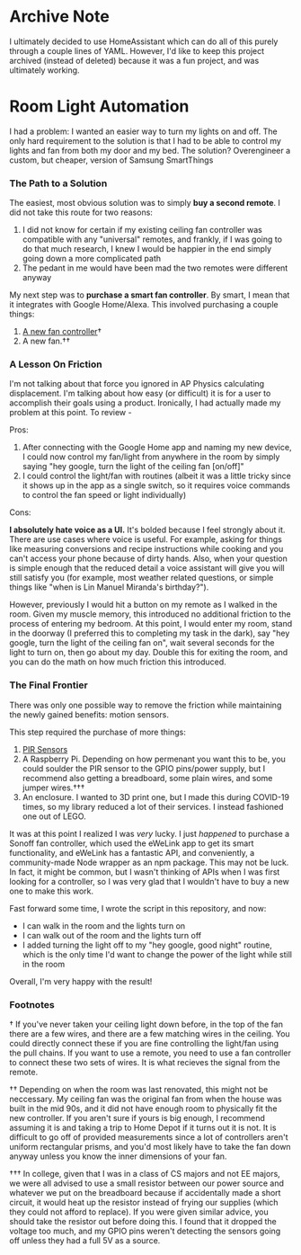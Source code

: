 # Archive Note

I ultimately decided to use HomeAssistant which can do all of this purely through a couple lines of YAML. However, I'd like to keep this project archived (instead of deleted) because it was a fun project, and was ultimately working.

# Room Light Automation

I had a problem: I wanted an easier way to turn my lights on and off. The only hard requirement to the solution is that I had to be able to control my lights and fan
from both my door and my bed. The solution? Overengineer a custom, but cheaper, version of Samsung SmartThings

### The Path to a Solution

The easiest, most obvious solution was to simply **buy a second remote**. I did not take this route for two reasons: 
1. I did not know for certain if my existing ceiling fan controller was compatible with any "universal" remotes, and frankly, if I was going to do that much research, I knew 
   I would be happier in the end simply going down a more complicated path
2. The pedant in me would have been mad the two remotes were different anyway

My next step was to **purchase a smart fan controller**. By smart, I mean that it integrates with Google Home/Alexa. This involved purchasing a couple things:
1. [A new fan controller](https://www.amazon.com/gp/product/B07TRTG8PS)†
2. A new fan.††

### A Lesson On Friction

I'm not talking about that force you ignored in AP Physics calculating displacement. I'm talking about how easy (or difficult) it is for a user to accomplish their goals
using a product. Ironically, I had actually made my problem at this point. To review -

Pros:
1. After connecting with the Google Home app and naming my new device, I could now control my fan/light from anywhere in the room by simply saying "hey google, turn the
   light of the ceiling fan [on/off]"
2. I could control the light/fan with routines (albeit it was a little tricky since it shows up in the app as a single switch, so it requires voice commands to control the 
   fan speed or light individually)

Cons:

**I absolutely hate voice as a UI.** It's bolded because I feel strongly about it. There are use cases where voice is useful. For example, asking for things like measuring
conversions and recipe instructions while cooking and you can't access your phone because of dirty hands. Also, when your question is simple enough that the reduced detail a
voice assistant will give you will still satisfy you (for example, most weather related questions, or simple things like "when is Lin Manuel Miranda's birthday?").

However, previously I would hit a button on my remote as I walked in the room. Given my muscle memory, this introduced no additional friction to the process of entering my
bedroom. At this point, I would enter my room, stand in the doorway (I preferred this to completing my task in the dark), say "hey google, turn the light of the ceiling fan
on", wait several seconds for the light to turn on, then go about my day. Double this for exiting the room, and you can do the math on how much friction this introduced.

### The Final Frontier

There was only one possible way to remove the friction while maintaining the newly gained benefits: motion sensors.

This step required the purchase of more things:
1. [PIR Sensors](https://www.amazon.com/gp/product/B07KZW86YR)
2. A Raspberry Pi. Depending on how permenant you want this to be, you could soulder the PIR sensor to the GPIO pins/power supply, but I recommend also getting a breadboard,
   some plain wires, and some jumper wires.†††
3. An enclosure. I wanted to 3D print one, but I made this during COVID-19 times, so my library reduced a lot of their services. I instead fashioned one out of LEGO.

It was at this point I realized I was *very* lucky. I just *happened* to purchase a Sonoff fan controller, which used the eWeLink app to get its smart functionality, and
eWeLink has a fantastic API, and conveniently, a community-made Node wrapper as an npm package. This may not be luck. In fact, it might be common, but I wasn't thinking of
APIs when I was first looking for a controller, so I was very glad that I wouldn't have to buy a new one to make this work.

Fast forward some time, I wrote the script in this repository, and now:
- I can walk in the room and the lights turn on
- I can walk out of the room and the lights turn off
- I added turning the light off to my "hey google, good night" routine, which is the only time I'd want to change the power of the light while still in the room

Overall, I'm very happy with the result!

### Footnotes

† If you've never taken your ceiling light down before, in the top of the fan there are a few wires, and there are a few matching wires in the ceiling. You could directly 
connect these if you are fine controlling the light/fan using the pull chains. If you want to use a remote, you need to use a fan controller to connect these two sets of
wires. It is what recieves the signal from the remote.

†† Depending on when the room was last renovated, this might not be neccessary. My ceiling fan was the original fan from when the house was built in the mid 90s,
and it did not have enough room to physically fit the new controller. If you aren't sure if yours is big enough, I recommend assuming it is and taking a trip to Home Depot
if it turns out it is not. It is difficult to go off of provided measurements since a lot of controllers aren't uniform rectangular prisms, and you'd most likely have to take
the fan down anyway unless you know the inner dimensions of your fan.

††† In college, given that I was in a class of CS majors and not EE majors, we were all advised to use a small resistor between our power source and whatever we put on the
breadboard because if accidentally made a short circuit, it would heat up the resistor instead of frying our supplies (which they could not afford to replace). If you were
given similar advice, you should take the resistor out before doing this. I found that it dropped the voltage too much, and my GPIO pins weren't detecting the sensors going 
off unless they had a full 5V as a source.
